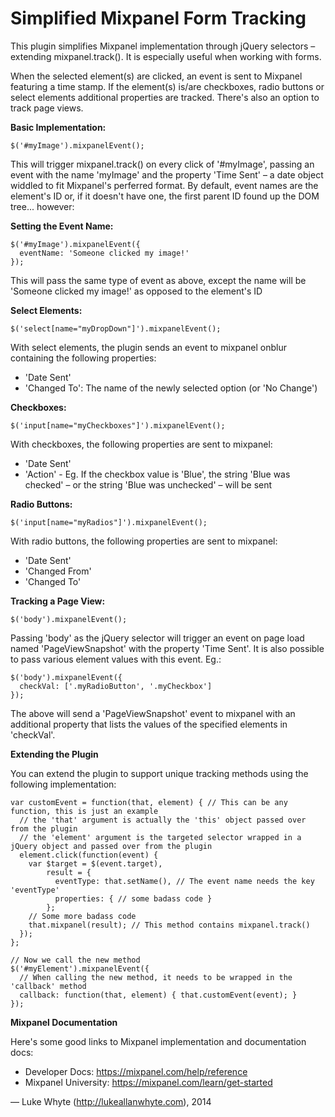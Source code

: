 <h1>Simplified Mixpanel Form Tracking</h1>
This plugin simplifies Mixpanel implementation through jQuery selectors – extending mixpanel.track(). It is especially useful when working with forms. 

When the selected element(s) are clicked, an event is sent to Mixpanel featuring a time stamp. If the element(s) is/are checkboxes, radio buttons or select elements additional properties are tracked. There's also an option to track page views.

<strong>Basic Implementation:</strong>
````
$('#myImage').mixpanelEvent();
````
This will trigger mixpanel.track() on every click of '#myImage', passing an event with the name 'myImage' and the property 'Time Sent' – a date object widdled to fit Mixpanel's perferred format. By default, event names are the element's ID or, if it doesn't have one, the first parent ID found up the DOM tree... however:

<strong>Setting the Event Name:</strong>
````
$('#myImage').mixpanelEvent({
  eventName: 'Someone clicked my image!'
});
````
This will pass the same type of event as above, except the name will be 'Someone clicked my image!' as opposed to the element's ID

<strong>Select Elements:</strong>
````
$('select[name="myDropDown"]').mixpanelEvent();
````
With select elements, the plugin sends an event to mixpanel onblur containing the following properties: 
 - 'Date Sent'
 - 'Changed To': The name of the newly selected option (or 'No Change')

<strong>Checkboxes:</strong>
````
$('input[name="myCheckboxes"]').mixpanelEvent();
````
With checkboxes, the following properties are sent to mixpanel:
 - 'Date Sent'
 - 'Action' - Eg. If the checkbox value is 'Blue', the string 'Blue was checked' – or the string 'Blue was unchecked' – will be sent

<strong>Radio Buttons:</strong> 
````
$('input[name="myRadios"]').mixpanelEvent();
````
With radio buttons, the following properties are sent to mixpanel:
 - 'Date Sent'
 - 'Changed From'
 - 'Changed To'

<strong>Tracking a Page View:</strong> 
````
$('body').mixpanelEvent();
````
Passing 'body' as the jQuery selector will trigger an event on page load named 'PageViewSnapshot' with the property 'Time Sent'. It is also possible to pass various element values with this event. Eg.:
````
$('body').mixpanelEvent({
  checkVal: ['.myRadioButton', '.myCheckbox']
});
````
The above will send a 'PageViewSnapshot' event to mixpanel with an additional property that lists the values of the specified elements in 'checkVal'.

<strong>Extending the Plugin</strong>

You can extend the plugin to support unique tracking methods using the following implementation:
````
var customEvent = function(that, element) { // This can be any function, this is just an example
  // the 'that' argument is actually the 'this' object passed over from the plugin
  // the 'element' argument is the targeted selector wrapped in a jQuery object and passed over from the plugin 
  element.click(function(event) {
    var $target = $(event.target),
        result = {
          eventType: that.setName(), // The event name needs the key 'eventType'
          properties: { // some badass code }
        };
    // Some more badass code
    that.mixpanel(result); // This method contains mixpanel.track()
  });
};

// Now we call the new method
$('#myElement').mixpanelEvent({
  // When calling the new method, it needs to be wrapped in the 'callback' method
  callback: function(that, element) { that.customEvent(event); }
});
````
<strong>Mixpanel Documentation</strong>

Here's some good links to Mixpanel implementation and documentation docs:
 - Developer Docs: https://mixpanel.com/help/reference
 - Mixpanel University: https://mixpanel.com/learn/get-started


&mdash; Luke Whyte (http://lukeallanwhyte.com), 2014